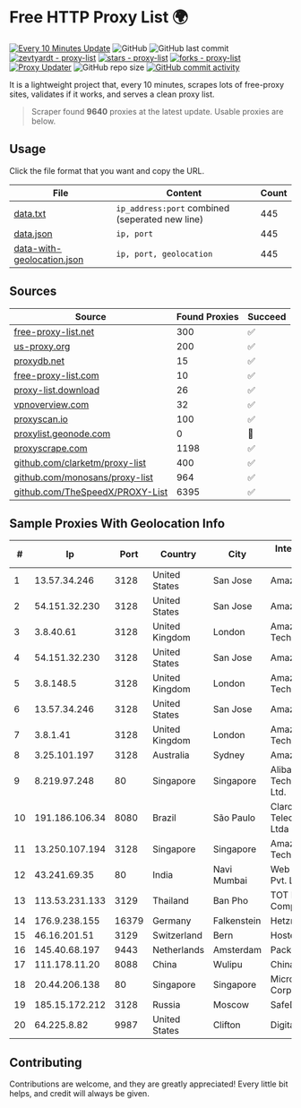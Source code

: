 
# Free HTTP Proxy List 🌍

[![Every 10 Minutes Update](https://github.com/mertguvencli/http-proxy-list/actions/workflows/main.yml/badge.svg?branch=main)](https://github.com/mertguvencli/http-proxy-list/actions/workflows/main.yml)
![GitHub](https://img.shields.io/github/license/mertguvencli/http-proxy-list)
![GitHub last commit](https://img.shields.io/github/last-commit/mertguvencli/http-proxy-list)
[![zevtyardt - proxy-list](https://img.shields.io/static/v1?label=zevtyardt&message=proxy-list&color=blue&logo=github)](https://github.com/zevtyardt/proxy-list "Go to GitHub repo")
[![stars - proxy-list](https://img.shields.io/github/stars/zevtyardt/proxy-list?style=social)](https://github.com/zevtyardt/proxy-list)
[![forks - proxy-list](https://img.shields.io/github/forks/zevtyardt/proxy-list?style=social)](https://github.com/zevtyardt/proxy-list)
[![Proxy Updater](https://github.com/zevtyardt/proxy-list/workflows/Proxy%20Updater/badge.svg)](https://github.com/zevtyardt/proxy-list/actions?query=workflow:"Proxy+Updater")
![GitHub repo size](https://img.shields.io/github/repo-size/zevtyardt/proxy-list)
[![GitHub commit activity](https://img.shields.io/github/commit-activity/m/zevtyardt/proxy-list?logo=commits)](https://github.com/zevtyardt/proxy-list/commits/main)

It is a lightweight project that, every 10 minutes, scrapes lots of free-proxy sites, validates if it works, and serves a clean proxy list.

> Scraper found **9640** proxies at the latest update. Usable proxies are below.

## Usage

Click the file format that you want and copy the URL.

|File|Content|Count|
|----|-------|-----|
|[data.txt](https://raw.githubusercontent.com/mertguvencli/http-proxy-list/main/proxy-list/data.txt)|`ip_address:port` combined (seperated new line)|445|
|[data.json](https://raw.githubusercontent.com/mertguvencli/http-proxy-list/main/proxy-list/data.json)|`ip, port`|445|
|[data-with-geolocation.json](https://raw.githubusercontent.com/mertguvencli/http-proxy-list/main/proxy-list/data-with-geolocation.json)|`ip, port, geolocation`|445|

## Sources

|Source|Found Proxies|Succeed|
|------|-------------|-------|
|[free-proxy-list.net](https://free-proxy-list.net)|300|✅|
|[us-proxy.org](https://www.us-proxy.org)|200|✅|
|[proxydb.net](http://proxydb.net)|15|✅|
|[free-proxy-list.com](https://free-proxy-list.com/?page=&port=&type%5B%5D=http&type%5B%5D=https&up_time=0&search=Search)|10|✅|
|[proxy-list.download](https://www.proxy-list.download/HTTP)|26|✅|
|[vpnoverview.com](https://vpnoverview.com/privacy/anonymous-browsing/free-proxy-servers)|32|✅|
|[proxyscan.io](https://www.proxyscan.io)|100|✅|
|[proxylist.geonode.com](https://proxylist.geonode.com/api/proxy-list?limit=300&page=1&sort_by=lastChecked&sort_type=desc&protocols=http,https)|0|🚫|
|[proxyscrape.com](https://api.proxyscrape.com/v2/?request=displayproxies&protocol=http&timeout=10000&country=all&ssl=all&anonymity=all)|1198|✅|
|[github.com/clarketm/proxy-list](https://raw.githubusercontent.com/clarketm/proxy-list/master/proxy-list-raw.txt)|400|✅|
|[github.com/monosans/proxy-list](https://raw.githubusercontent.com/monosans/proxy-list/main/proxies/http.txt)|964|✅|
|[github.com/TheSpeedX/PROXY-List](https://raw.githubusercontent.com/TheSpeedX/PROXY-List/master/http.txt)|6395|✅|


## Sample Proxies With Geolocation Info

|#|Ip|Port|Country|City|Internet Service Provider|
|-|--|----|-------|----|-------------------------|
|1|13.57.34.246|3128|United States|San Jose|Amazon.com, Inc.|
|2|54.151.32.230|3128|United States|San Jose|Amazon.com, Inc.|
|3|3.8.40.61|3128|United Kingdom|London|Amazon Technologies Inc.|
|4|54.151.32.230|3128|United States|San Jose|Amazon.com, Inc.|
|5|3.8.148.5|3128|United Kingdom|London|Amazon Technologies Inc.|
|6|13.57.34.246|3128|United States|San Jose|Amazon.com, Inc.|
|7|3.8.1.41|3128|United Kingdom|London|Amazon Technologies Inc.|
|8|3.25.101.197|3128|Australia|Sydney|Amazon.com, Inc.|
|9|8.219.97.248|80|Singapore|Singapore|Alibaba (US) Technology Co., Ltd.|
|10|191.186.106.34|8080|Brazil|São Paulo|Claro NXT Telecomunicacoes Ltda|
|11|13.250.107.194|3128|Singapore|Singapore|Amazon Technologies Inc.|
|12|43.241.69.35|80|India|Navi Mumbai|Web Werks India Pvt. Ltd.|
|13|113.53.231.133|3129|Thailand|Ban Pho|TOT Public Company Limited|
|14|176.9.238.155|16379|Germany|Falkenstein|Hetzner|
|15|46.16.201.51|3129|Switzerland|Bern|Hosteur SA|
|16|145.40.68.197|9443|Netherlands|Amsterdam|Packet Host, Inc.|
|17|111.178.11.20|8088|China|Wulipu|Chinanet|
|18|20.44.206.138|80|Singapore|Singapore|Microsoft Corporation|
|19|185.15.172.212|3128|Russia|Moscow|SafeData LLC|
|20|64.225.8.82|9987|United States|Clifton|DigitalOcean, LLC|



## Contributing

Contributions are welcome, and they are greatly appreciated! Every
little bit helps, and credit will always be given.

